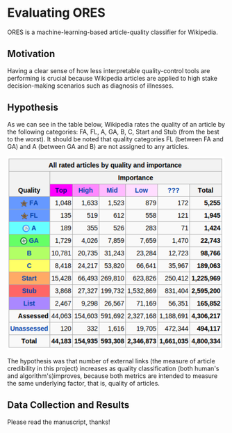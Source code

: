 # Evaluating ORES

ORES is a machine-learning-based article-quality classifier for Wikipedia.

## Motivation

Having a clear sense of how less interpretable quality-control tools are performing is crucial because Wikipedia articles are applied to high stake decision-making scenarios such as diagnosis of illnesses.

## Hypothesis

As we can see in the table below, Wikipedia rates the quality of an article by the following categories: FA, FL, A, GA, B, C, Start and Stub (from the best to the worst). It should be noted that quality categories FL (between FA and GA) and A (between GA and B) are not assigned to any articles. 

<img src="https://github.com/zhihanyang2022/evaluate_ores/blob/master/ores_ratings.png" alt="drawing" width="500"/>



The hypothesis was that number of external links (the measure of article credibility in this project) increases as quality classification (both human's and algorithm's)improves, because both metrics are intended to measure the same underlying factor, that is, quality of articles.

## Data Collection and Results

Please read the manuscript, thanks!

